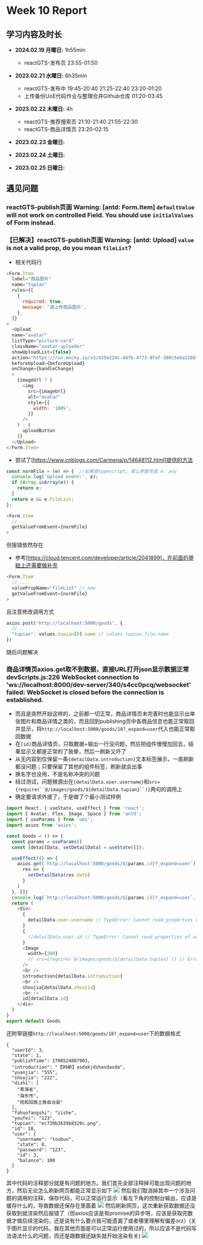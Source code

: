 # Week 10 Report

## 学习内容及时长

* **2024.02.19 月曜日:** 1h55min
  * reactGTS-发布页 23:55-01:50

* **2023.02.21 水曜日:** 6h35min
  * reactGTS-发布中 19:45-20:40 21:25-22:40 23:20-01:20
  * 上传备份UoE代码作业与整理合并Github仓库 01:20-03:45

* **2023.02.22 木曜日:** 4h
  * reactGTS-推荐搜索页 21:10-21:40 21:55-22:30
  * reactGTS-商品详情页 23:20-02:15

* **2023.02.23 金曜日:** 
* **2023.02.24 土曜日:** 
* **2023.02.25 日曜日:** 

## 遇见问题
### reactGTS-publish页面 Warning: [antd: Form.Item] `defaultValue` will not work on controlled Field. You should use `initialValues` of Form instead.


### 【已解决】reactGTS-publish页面 Warning: [antd: Upload] `value` is not a valid prop, do you mean `fileList`?
* 相关代码行
```JavaScript
<Form.Item
  label="商品图片"
  name="tupian"
  rules={[
    {
      required: true,
      message: '请上传商品图片',
    },
  ]}
>
  <Upload
  name="avatar"
  listType="picture-card"
  className="avatar-uploader"
  showUploadList={false}
  action="https://run.mocky.io/v3/435e224c-44fb-4773-9faf-380c5e6a2188"
  beforeUpload={beforeUpload}
  onChange={handleChange}
  >
    {imageUrl ? (
      <img
        src={imageUrl}
        alt="avatar"
        style={{
          width: '100%',
        }}
      />
    ) : (
      uploadButton
    )}
  </Upload>
</Form.Item>
```
* 尝试了[https://www.cnblogs.com/Carmena/p/14648112.html]提供的方法
```JavaScript
const normFile = (e) => {  //如果是typescript, 那么参数写成 e: any
  console.log('Upload event:', e);
  if (Array.isArray(e)) {
    return e;
  }
  return e && e.fileList;
};

<Form.Item
  // ...
  getValueFromEvent={normFile}
>
```
但报错依然存在
* 参考[https://cloud.tencent.com/developer/article/2041899]，在前面的基础上还需要做补充
```JavaScript
<Form.Item
  // ...
  valuePropName="fileList" // new
  getValueFromEvent={normFile}
>
```
且注意修改调用方式
```JavaScript
axios.post('http://localhost:5000/goods', {
  // ...
  "tupian": values.tupian[0].name // values.tupian.file.name
})
```
随后问题解决

### 商品详情页axios.get取不到数据，直接URL打开json显示数据正常 devScripts.js:226 WebSocket connection to 'ws://localhost:8000/dev-server/340/s4cc0pcq/websocket' failed: WebSocket is closed before the connection is established.
* 而且是突然开始这样的，之前都一切正常，商品详情页未完善时也能显示出单张图片和商品详情之类的，而且回到publishing页中各商品信息也能正常取回并显示，将`http://localhost:5000/goods/18?_expand=user`代入也能正常取回数据
* 在`[id]`商品详情页，只取数据+输出一行没问题，然后把组件慢慢加回去，结果显示又都是正常的了我晕，然后一刷新又坏了
* 从无内容到仅保留一条`{detailData.introduction}`文本标签展示，一直刷新都没问题；只要保留了其他的组件标签，刷新就会出事
* 换名字也没用，不是名称冲突的问题
* 经过测试，问题根源出在`{detailData.user.username}`和`src={require(``@/images/goods/${detailData.tupian}``)}`两句的调用上
* 确定要请求外援了，于是做了个最小测试样例
```JavaScript
import React, { useState, useEffect } from 'react';
import { Avatar, Flex, Image, Space } from 'antd';
import { useParams } from 'umi';
import axios from 'axios';

const Goods = () => {
  const params = useParams()
  const [detailData, setDetailData] = useState([]);

  useEffect(() => {
    axios.get(`http://localhost:5000/goods/${params.id}?_expand=user`).then(
      res => {
        setDetailData(res.data)
      }
    )
  }, [])
  console.log(`http://localhost:5000/goods/${params.id}?_expand=user`, detailData)
  return (
    <div>
      {
        detailData.user.username // TypeError: Cannot read properties of undefined (reading 'username')
      }
      {
        //detailData.user.id // TypeError: Cannot read properties of undefined (reading 'id')
      }
      <Image
        width={200}
        // src={require(`@/images/goods/${detailData.tupian}`)} // Error: Cannot find module './undefined'
      />
      <br />
      introduction{detailData.introduction}
      <br />
      shoujia{detailData.shoujia}
      <br />
      id{detailData.id}
    </div>
  )
}
export default Goods
```
还附带链接`http://localhost:5000/goods/18?_expand=user`下的数据格式
```
{
  "userId": 3,
  "state": 1,
  "publishTime": 1708524807903,
  "introduction": "【99新】asdakjdshasdasda",
  "yuanjia": "555",
  "shoujia": "222",
  "dizhi": [
    "青海省",
    "海东市",
    "民和回族土族自治县"
  ],
  "fahuofangshi": "zishe",
  "youfei": "123",
  "tupian": "ec739b3639b8329c.png",
  "id": 18,
  "user": {
    "username": "toubun",
    "state": 0,
    "password": "123",
    "id": 3,
    "balance": 100
  }
}
```
其中代码的注释部分就是有问题的地方。我们首先全部注释掉可能出现问题的地方，然后无论怎么刷新网页都能正常显示如下
![](https://github.com/toubun24/NiHon-IT-Training-Plan/blob/main/imgStorage/DesktopScreenshot2024022301530282.png)
然后我们取消掉其中一个涉及问题的调用的注释，保存代码，可以正常运行显示（看左下角的控制台输出，应该是缓存什么的，导致数据还保存在里面着
![](https://github.com/toubun24/NiHon-IT-Training-Plan/blob/main/imgStorage/DesktopScreenshot2024022301534259.png)
然后刷新网页，这次重新获取数据还没获取到就渲染然后报错了（但axios应该是有promise的异步呀，应该是获取完数据才做后续渲染的，还是说有什么要点我可能遗漏了或者哪里理解有偏差orz）(关于图片显示的代码，我在其他页面是可以正常运行使用过的，所以应该不是代码写法语法什么的问题，而还是跟数据还缺失就开始渲染有关)
![](https://github.com/toubun24/NiHon-IT-Training-Plan/blob/main/imgStorage/DesktopScreenshot2024022301535512.png)